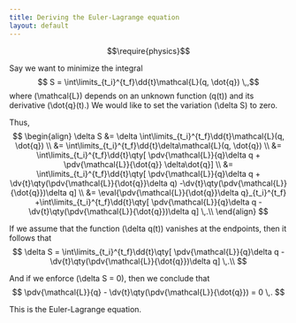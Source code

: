```yaml
---
title: Deriving the Euler-Lagrange equation
layout: default
---
```

$$\require{physics}$$

Say we want to minimize the integral
$$ S = \int\limits_{t_i}^{t_f}\dd{t}\mathcal{L}(q, \dot{q}) \,,$$
where \(\mathcal{L}\) depends on an unknown function \(q(t)\) and its
derivative \(\dot{q}(t).\) We would like to set the variation \(\delta S\) to
zero.

Thus,
$$
\begin{align}
\delta S &= \delta \int\limits_{t_i}^{t_f}\dd{t}\mathcal{L}(q, \dot{q}) \\
&= \int\limits_{t_i}^{t_f}\dd{t}\delta\mathcal{L}(q, \dot{q}) \\
&= \int\limits_{t_i}^{t_f}\dd{t}\qty[
  \pdv{\mathcal{L}}{q}\delta q + \pdv{\mathcal{L}}{\dot{q}} \delta\dot{q}] \\
&= \int\limits_{t_i}^{t_f}\dd{t}\qty[
  \pdv{\mathcal{L}}{q}\delta q +
  \dv{t}\qty(\pdv{\mathcal{L}}{\dot{q}}\delta q)
  -\dv{t}\qty(\pdv{\mathcal{L}}{\dot{q}})\delta q] \\
&= \eval{\pdv{\mathcal{L}}{\dot{q}}\delta q}_{t_i}^{t_f}
  +\int\limits_{t_i}^{t_f}\dd{t}\qty[
  \pdv{\mathcal{L}}{q}\delta q
  -\dv{t}\qty(\pdv{\mathcal{L}}{\dot{q}})\delta q] \,.\\
\end{align}
$$

If we assume that the function \(\delta q(t)\) vanishes at the endpoints,
then it follows that
$$
\delta S = \int\limits_{t_i}^{t_f}\dd{t}\qty[
  \pdv{\mathcal{L}}{q}\delta q
  -\dv{t}\qty(\pdv{\mathcal{L}}{\dot{q}})\delta q] \,.\\
$$

And if we enforce \(\delta S = 0\), then we conclude that
$$
\pdv{\mathcal{L}}{q} - \dv{t}\qty(\pdv{\mathcal{L}}{\dot{q}}) = 0 \,.
$$

This is the Euler-Lagrange equation.
